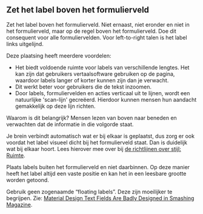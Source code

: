 <!-- @license CC0-1.0 -->

## Zet het label boven het formulierveld

Zet het label boven het formulierveld. Niet ernaast, niet eronder en niet in het formulierveld, maar op de regel boven het formulierveld. Doe dit consequent voor alle formuliervelden. Voor left-to-right talen is het label links uitgelijnd.

Deze plaatsing heeft meerdere voordelen:

- Het biedt voldoende ruimte voor labels van verschillende lengtes. Het kan zijn dat gebruikers vertaalsoftware gebruiken op de pagina, waardoor labels langer of korter kunnen zijn dan je verwacht.
- Dit werkt beter voor gebruikers die de tekst inzoomen.
- Door labels, formuliervelden en acties verticaal uit te lijnen, wordt een natuurlijke 'scan-lijn' gecreëerd. Hierdoor kunnen mensen hun aandacht gemakkelijk op deze lijn richten.

Waarom is dit belangrijk? Mensen lezen van boven naar beneden en verwachten dat de informatie in die volgorde staat.

Je brein verbindt automatisch wat er bij elkaar is geplaatst, dus zorg er ook voordat het label visueel dicht bij het formulierveld staat. Dan is duidelijk wat bij elkaar hoort. Lees hierover mee over bij [de richtlijnen over stijl: Ruimte](https://www.nldesignsystem.nl/richtlijnen/stijl/ruimte#ontwerpen-met-ruimte).

Plaats labels buiten het formulierveld en niet daarbinnen. Op deze manier heeft het label altijd een vaste positie en kan het in een leesbare grootte worden getoond.

Gebruik geen zogenaamde “floating labels”. Deze zijn moeilijker te begrijpen. Zie: [<span lang="en">Material Design Text Fields Are Badly Designed in Smashing Magazine</span>](https://www.smashingmagazine.com/2021/02/material-design-text-fields/).
